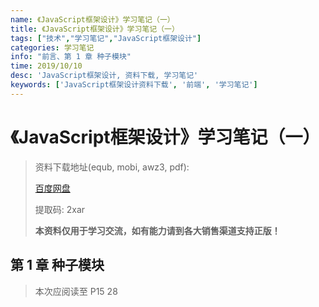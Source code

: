 ```yaml
---
name: 《JavaScript框架设计》学习笔记（一）
title: 《JavaScript框架设计》学习笔记（一）
tags: ["技术","学习笔记","JavaScript框架设计"]
categories: 学习笔记
info: "前言、第 1 章 种子模块"
time: 2019/10/10
desc: 'JavaScript框架设计, 资料下载, 学习笔记'
keywords: ['JavaScript框架设计资料下载', '前端', '学习笔记']
---
```


# 《JavaScript框架设计》学习笔记（一）

> 资料下载地址(equb, mobi, awz3, pdf):
>
> [百度网盘](https://pan.baidu.com/s/1gqEf3LIddxin14xRLfZAQg)
>
> 提取码: 2xar
>
> **本资料仅用于学习交流，如有能力请到各大销售渠道支持正版！**

## 第 1 章 种子模块





> 本次应阅读至 P15 28